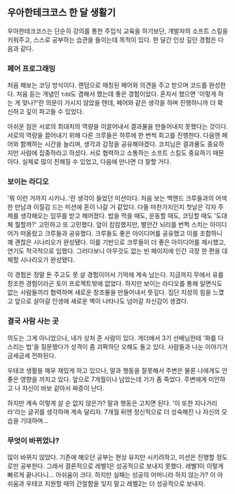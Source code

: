 ## 우아한테크코스 한 달 생활기

우아한테크코스는 단순히 강의를 통한 주입식 교육을 하기보단,
개발자의 소프트 스킬을 키워주고, 스스로 공부하는 습관을 들이는데 목적이 있다.
한 달간 인상 깊던 경험은 다음과 같다.

### 페어 프로그래밍

처음 해보는 코딩 방식이다.
랜덤으로 매칭된 페어와 의견을 주고 받으며 코드를 완성한다.
처음 듣는 개념인 `tdd`도 겸해서 했는데 좋은 경험이었다.
혼자서 했으면 '이렇게 하는 게 맞나?'란 의문이 가시지 않았을 텐데,
페어와 같은 생각을 하며 진행하니까 더 확신하고 깊이 파고들 수 있었다.

아쉬운 점은 서로의 최대치의 역량을 이끌어내서 결과물을 만들어내지 못했다는 것이다.
서로의 역량을 끌어내기 위해 다른 크루들은 하루에 한 번씩 회고를 진행한다.
다음엔 페어와 함께하는 시간을 늘리며, 생각과 감정을 공유해야겠다.
코치님은 결과물도 중요하지만 사람에 집중하라고 하셨다.
서로 협력하고 소통하는 소프트 스킬도 중요하기 때문이다.
실제로 많이 친해질 수 있었고, 다음에 만나면 더 잘할 거다.

### 보이는 라디오

'뭐 이런 거까지 시키나..'란 생각이 들었던 미션이다.
처음 보는 백앤드 크루들과의 어색한 만남과 이질감 드는 미션에 혼이 나갈 거 같았다.
다들 마찬가지인지 첫날은 각자 주제를 생각해오는 임무를 받고 헤어졌다.
밥을 먹을 때도, 운동할 때도, 코딩할 때도 '도대체 뭘할까?' 고민하고 또 고민했다.
앞이 캄캄했지만, 별안간 뇌리를 번쩍 스치는 아이디어가 떠올랐고 크루들과 공유했다.
크루들도 좋은 아이디어를 공유했고 이를 조합하니 꽤 괜찮은 시나리오가 완성됐다.
이를 기반으로 크루들이 더 좋은 아이디어를 제시했고, 연기도 적극적으로 임했다.
그러다보니 아무것도 없는 빈 페이지에 인간 극장 한 편을 대체할 시나리오가 완성됐다.

이 경험은 정말 돈 주고도 못 살 경험이어서 기억에 계속 남는다.
지금까지 무에서 유를 창조한 경험이라곤 토이 프로젝트밖에 없었다.
하지만 보이는 라디오를 통해 일면식도 없는 사람들끼리 협력하며
새로운 창조물을 만들어내서 뜻깊다.
집단 지성의 힘을 느꼈고 앞으로 살아갈 인생에 새로운 벽이 나타나도 넘어갈 자신감이 생겼다.

### 결국 사람 사는 곳

의도는 그게 아니었으나, 내가 상처 준 사람이 있다.
게더에서 3기 선배님한테 '화를 다스리는 법'을 질문했다가
성격이 좀 괴팍하단 오해도 돌고 있다.
사람들과 나눈 이야기가 금세금세 전파된다.

우테코 생활을 매우 재밌게 하고 있으나,
말과 행동을 잘못해서 주변은 물론 나에게도 안 좋은 영향을 끼치고 있다.
앞으로 7개월이나 남았는데 기가 좀 죽었다.
주변에게 미안하고 나 자신이 바보 같아서 짜증이 난다.

하지만 계속 이렇게 살 순 없지 않은가?
말과 행동은 고치면 된다.
'이 또한 지나가리라'라는 글귀를 생각하며 계속 달리자.
7개월 뒤엔 정신적으로 더 성숙해진 나 자신의 모습을 기대하며...

### 무엇이 바뀌었나?

많이 바뀌지 않았다.
기존에 해오던 공부는 현상 유지만 시키려하고,
미션은 진행할 정도로만 공부한다.
그래서 결론적으로 레벨1은 성공적으로 보내지 못했다.
레벨1이 이렇게 빠르게 끝나다니... 아쉬움이 크다.
하지만 실패는 성공의 어머니라 하지 않는가?
이 아쉬움과 우테코 지원할 때의 간절함을 잊지 말고
레벨2는 더 성공적으로 보내자.

